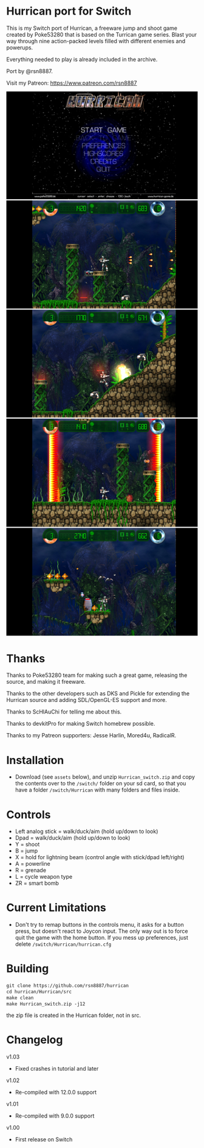 # Hurrican port for Switch

This is my Switch port of Hurrican, a freeware jump and shoot game created by Poke53280 that is based on the Turrican game series. Blast your way through nine action-packed levels filled with different enemies and powerups.

Everything needed to play is already included in the archive.

Port by @rsn8887.

Visit my Patreon:
https://www.patreon.com/rsn8887

![](/Hurrican/switchdata/screenshots/Hurrican_Switch_1.jpg)
![](/Hurrican/switchdata/screenshots/Hurrican_Switch_2.jpg)
![](/Hurrican/switchdata/screenshots/Hurrican_Switch_3.jpg)
![](/Hurrican/switchdata/screenshots/Hurrican_Switch_4.jpg)
![](/Hurrican/switchdata/screenshots/Hurrican_Switch_5.jpg)

# Thanks

Thanks to Poke53280 team for making such a great game, releasing the source, and making it freeware. 

Thanks to the other developers such as DKS and Pickle for extending the Hurrican source and adding SDL/OpenGL-ES support and more.

Thanks to ScHlAuChi for telling me about this.

Thanks to devkitPro for making Switch homebrew possible.

Thanks to my Patreon supporters: Jesse Harlin, Mored4u, RadicalR.

# Installation

- Download (see `assets` below), and unzip `Hurrican_switch.zip` and copy the contents over to the `/switch/` folder on your sd card, so that you have a folder `/switch/Hurrican` with many folders and files inside.

# Controls

 - Left analog stick = walk/duck/aim (hold up/down to look)
 - Dpad = walk/duck/aim (hold up/down to look)
 - Y = shoot
 - B = jump
 - X = hold for lightning beam (control angle with stick/dpad left/right)
 - A = powerline
 - R = grenade
 - L = cycle weapon type 
 - ZR = smart bomb

# Current Limitations

 - Don't try to remap buttons in the controls menu, it asks for a button press, but doesn't react to Joycon input. The only way out is to force quit the game with the home button. If you mess up preferences, just delete `/switch/Hurrican/hurrican.cfg`

# Building

```
git clone https://github.com/rsn8887/hurrican
cd hurrican/Hurrican/src
make clean
make Hurrican_switch.zip -j12
```
the zip file is created in the Hurrican folder, not in src.

# Changelog
v1.03

- Fixed crashes in tutorial and later

v1.02

- Re-compiled with 12.0.0 support

v1.01

- Re-compiled with 9.0.0 support

v1.00

- First release on Switch
